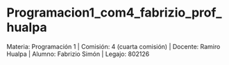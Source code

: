 # Programacion1_com4_fabrizio_prof_hualpa
Materia: Programación 1 |
Comisión: 4 (cuarta comisión) |
Docente: Ramiro Hualpa |
Alumno: Fabrizio Simón |
Legajo: 802126
